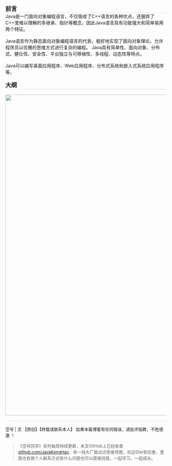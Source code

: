 
 <div style="border-bottom:1px solid #DEDEDE"><font size=4><b>前言</b></font></div>
 Java是一门面向对象编程语言，不仅吸收了C++语言的各种优点，还摒弃了C++里难以理解的多继承、指针等概念，因此Java语言具有功能强大和简单易用两个特征。</br></br>
 Java语言作为静态面向对象编程语言的代表，极好地实现了面向对象理论，允许程序员以优雅的思维方式进行复杂的编程。
Java具有简单性、面向对象、分布式、健壮性、安全性、平台独立与可移植性、多线程、动态性等特点。</br></br>
Java可以编写桌面应用程序、Web应用程序、分布式系统和嵌入式系统应用程序等。
 </br></br>
 <div style="border-bottom:1px solid #DEDEDE"><font size=4><b>大纲</b></font></div></br>
<div align=center><img height=1000px src="https://user-gold-cdn.xitu.io/2019/11/26/16ea85b8d9b31988?w=2123&h=5013&f=png&s=999254"></img></div>
</br>
<div style="border-top:1px dashed #cccccc;height: 1px;overflow:hidden;background:white"></div>

<font size=2>空号 | 文 【原创】【转载请联系本人】 如果本篇博客有任何错误，请批评指教，不胜感激 ！</font></br>
> <font size=2>《空号同学》系列每周持续更新，本文GitHub上已经收录<a href="https://github.com/JavaKongHao/docs">github.com/JavaKongHao</a>，有一线大厂面试点思维导图，欢迎Star和完善，里面也有我个人联系方式有什么问题也可以直接找我，一起学习，一起成长。
</font></br></div>
</br>

